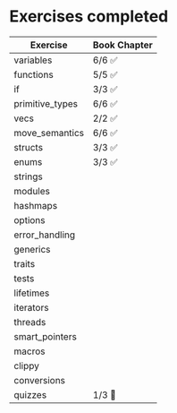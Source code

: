 # Exercises completed

| Exercise        | Book Chapter           |
| --------------- | ---------------------- |
| variables       | 6/6 :white_check_mark: |
| functions       | 5/5 :white_check_mark: |
| if              | 3/3 :white_check_mark: |
| primitive_types | 6/6 :white_check_mark: |
| vecs            | 2/2 :white_check_mark: |
| move_semantics  | 6/6 :white_check_mark: |
| structs         | 3/3 :white_check_mark: |
| enums           | 3/3 :white_check_mark: |
| strings         |                        |
| modules         |                        |
| hashmaps        |                        |
| options         |                        |
| error_handling  |                        |
| generics        |                        |
| traits          |                        |
| tests           |                        |
| lifetimes       |                        |
| iterators       |                        |
| threads         |                        |
| smart_pointers  |                        |
| macros          |                        |
| clippy          |                        |
| conversions     |                        |
| quizzes         | 1/3 :turtle:           |
